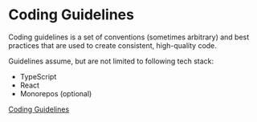 # Coding Guidelines

Coding guidelines is a set of conventions (sometimes arbitrary) and best practices that are used to create consistent, high-quality code.

Guidelines assume, but are not limited to following tech stack:

- TypeScript
- React
- Monorepos (optional)

[Coding Guidelines](./coding-guidelines.md)
